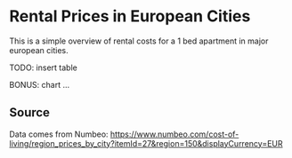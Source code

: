 # Rental Prices in European Cities

This is a simple overview of rental costs for a 1 bed apartment in major european cities.

TODO: insert table

BONUS: chart ...

## Source

Data comes from Numbeo: https://www.numbeo.com/cost-of-living/region_prices_by_city?itemId=27&region=150&displayCurrency=EUR
